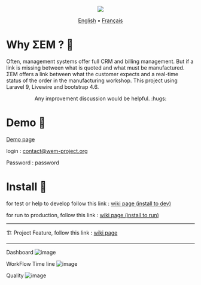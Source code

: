 <p align="center">
    <img src="https://github.com/SMEWebify/WebErpMesv2/assets/75578469/536ad6ff-e27e-41ca-bac1-00c6662ca827">
</p>


<p align="center">
  <a href="https://github.com/SMEWebify/WebErpMesv2/blob/WEM-2.0/README.md">English</a> •
  <a href="https://github.com/SMEWebify/WebErpMesv2/blob/WEM-2.0/docs/README.fr.md">Français</a>
</p>



# Why ΣEM ? :monocle_face:

Often, management systems offer full CRM and billing management. But if a link is missing between what is quoted and what must be manufactured. ΣEM offers a link between what the customer expects and a real-time status of the order in the manufacturing workshop. This project using Laravel 9, Livewire and bootstrap 4.6.


<p align="center">Any improvement discussion would be helpful. :hugs:</p>

# Demo :eyes:

[Demo page](http://demo.wem-project.org) 

login : contact@wem-project.org 

Password : password

# Install :construction_worker:
for test or help to develop follow this link : [wiki page (install to dev)](https://github.com/SMEWebify/WebErpMesv2/wiki/Installation-Steps-(for-dev))

for run to production, follow this link :  [wiki page (install to run)](https://github.com/SMEWebify/WebErpMesv2/wiki/Installation-Steps-(for-production))

-----------------

:building_construction: Project Feature, follow this link : [wiki page](https://github.com/SMEWebify/WebErpMesv2/wiki/Features)
  
-----------------
Dashboard
![image](https://github.com/SMEWebify/WebErpMesv2/assets/75578469/07840f20-081d-47d3-b892-14f86b5ecc44)

WorkFlow Time line
![image](https://github.com/SMEWebify/WebErpMesv2/assets/75578469/b110f47e-c232-4da7-9862-b6b27e3f582a)

Quality
![image](https://github.com/SMEWebify/WebErpMesv2/assets/75578469/5510ee89-2257-4906-94f5-273cf8315322)





